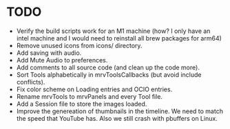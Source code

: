 TODO
====

- Verify the build scripts work for an M1 machine (how?  I only have an intel
  machine and I would need to reinstall all brew packages for arm64)
- Remove unused icons from icons/ directory.
- Add saving with audio.
- Add Mute Audio to preferences.
- Add comments to all source code (and clean up the code more).
- Sort Tools alphabetically in mrvToolsCallbacks (but avoid include conflicts).
- Fix color scheme on Loading entries and OCIO entries.
- Rename mrvTools to mrvPanels and every Tool file.
- Add a Session file to store the images loaded.
- Improve the genereation of thumbnails in the timeline.  We need to match
  the speed that YouTube has.  Also we still crash with pbuffers on Linux.

